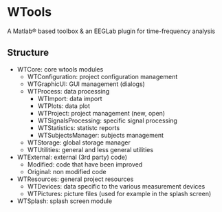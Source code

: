 # WTools
A Matlab® based toolbox & an EEGLab plugin for time-frequency analysis

## Structure
+ WTCore: core wtools modules
  + WTConfiguration: project configuration management
  + WTGraphicUI: GUI management (dialogs)
  + WTProcess: data processing
    + WTImport: data import
    + WTPlots: data plot
    + WTProject: project management (new, open)
    + WTSignalsProcessing: specific signal processing
    + WTStatistics: statistc reports
    + WTSubjectsManager: subjects management
  + WTStorage: global storage manager
  + WTUtilities: general and less general utilities
+ WTExternal: external (3rd party) code)
  + Modified: code that have been improved
  + Original: non modified code
+ WTResources: general project resources
  + WTDevices: data specific to the various measurement devices
  + WTPictures: picture files (used for example in the splash screen) 
+ WTSplash: splash screen module   
